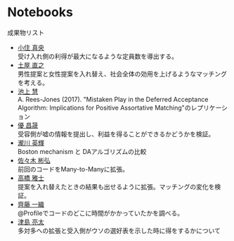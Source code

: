 # Notebooks

成果物リスト

* [小住 真央](http://nbviewer.jupyter.org/github/m21kosumi/MyMatching.jl/blob/master/MyMatching_demo3.ipynb?flush_cache=true)  
  受け入れ側の利得が最大になるような定員数を導出する。
* [土屋 直之](http://nbviewer.jupyter.org/github/NTsuchiya0127/MyMatching.jl/blob/master/MyMatching_demo2.ipynb)  
  男性提案と女性提案を入れ替え、社会全体の効用を上げるようなマッチングを考える。
* [池上 慧](http://nbviewer.jupyter.org/github/keiikegami/DefferedAcceptance.jl/blob/master/Rees-Jones.ipynb)  
  A. Rees-Jones (2017). "Mistaken Play in the Deferred Acceptance Algorithm: Implications for Positive Assortative Matching"のレプリケーション
* [優 昌晟](http://nbviewer.jupyter.org/github/4kizuki/AkizukiMatching.jl/blob/master/da-lie.ipynb)  
  受容側が嘘の情報を提出し、利益を得ることができるかどうかを検証。
* [瀧川 英輝](http://nbviewer.jupyter.org/github/EikiTakigawa/MyMatching.jl/blob/master/Boston_mechanism%28demo%29.ipynb)  
  Boston mechanism と DAアルゴリズムの比較
* [佐々木 彬弘](http://nbviewer.jupyter.org/github/akihirosasaki/MyMatchingA.jl/blob/master/src/test.2.ipynb)  
  前回のコードをMany-to-Manyに拡張。
* [高橋 雅士](http://nbviewer.jupyter.org/github/masashitshit/MyMatching.jl/blob/master/Homework%205.ipynb)  
  提案を入れ替えたときの結果も出せるように拡張。マッチングの変化を検証。
* [齊藤 一織](http://nbviewer.jupyter.org/github/IoriS/MyMatching.jl/blob/master/%E8%AA%B2%E9%A1%8C5.ipynb)  
  @Profileでコードのどこに時間がかかっていたかを調べる。
* [津島 亮太](http://nbviewer.jupyter.org/github/R-Tsushima/MyMatching.jl/blob/master/src/Deferred_Acceptance_demo3.ipynb)  
  多対多への拡張と受入側がウソの選好表を示した時に得をするかについて
